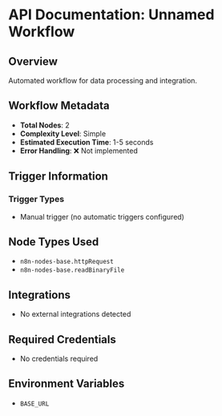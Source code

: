 # API Documentation: Unnamed Workflow

## Overview
Automated workflow for data processing and integration.

## Workflow Metadata
- **Total Nodes**: 2
- **Complexity Level**: Simple
- **Estimated Execution Time**: 1-5 seconds
- **Error Handling**: ❌ Not implemented

## Trigger Information
### Trigger Types
- Manual trigger (no automatic triggers configured)

## Node Types Used
- `n8n-nodes-base.httpRequest`
- `n8n-nodes-base.readBinaryFile`

## Integrations
- No external integrations detected

## Required Credentials
- No credentials required

## Environment Variables
- `BASE_URL`
